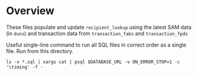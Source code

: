 # Overview

These files populate and update `recipient_lookup` using the latest SAM data (in `duns`) and transaction data from `transaction_fabs` and `transaction_fpds`

Useful single-line command to run all SQL files in correct order as a single file. Run from this directory.

    ls -v *.sql | xargs cat | psql $DATABASE_URL -v ON_ERROR_STOP=1 -c '\timing' -f -

